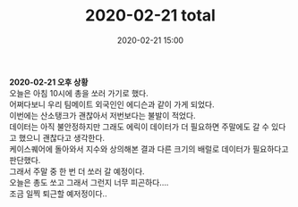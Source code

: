 ﻿---
title: "2020-02-21 total"
date: 2020-02-21 15:00
categories: purdueProject
---

**2020-02-21 오후 상황**  
오늘은 아침 10시에 총을 쏘러 가기로 했다.  
어쩌다보니 우리 팀메이트 외국인인 에디슨과 같이 가게 되었다.  
이번에는 산소탱크가 괜찮아서 저번보다는 불발이 적었다.  
데이터는 아직 불안정하지만 그래도 에릭이 데이터가 더 필요하면 주말에도 갈 수 있다고 했으니 괜찮다고 생각한다.  
케이스퀘어에 돌아와서 지수와 상의해본 결과 다른 크기의 배럴로 데이터가 필요하다고 판단했다.  
그래서 주말 중 한 번 더 쏘러 갈 예정이다.  
오늘은 총도 쏘고 그래서 그런지 너무 피곤하다....  
조금 일찍 퇴근할 예저정이다.. 